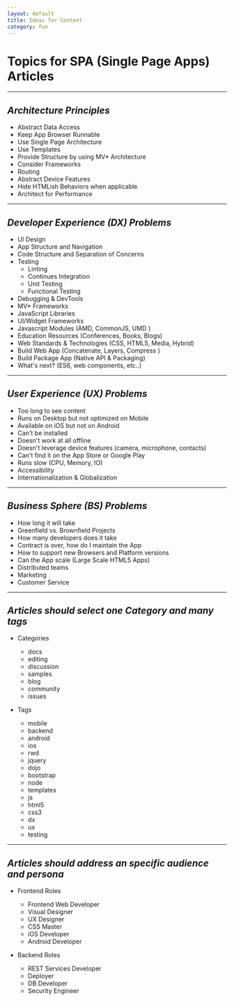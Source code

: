 ```yaml
---
layout: default
title: Ideas for Content
category: fun
---
```


# Topics for SPA (Single Page Apps) Articles
---
## <i class="icon-puzzle-piece icon-2x">  Architecture Principles</i>
- Abstract Data Access
- Keep App Browser Runnable
- Use Single Page Architecture
- Use Templates
- Provide Structure by using MV* Architecture
- Consider Frameworks
- Routing
- Abstract Device Features
- Hide HTMLish Behaviors when applicable
- Architect for Performance

---
## <i class="icon-cogs icon-2x">  Developer Experience (DX) Problems</i>
- UI Design
- App Structure and Navigation
- Code Structure and Separation of Concerns
- Testing
    - Linting
    - Continues Integration
    - Unit Testing
    - Functional Testing
- Debugging & DevTools
- MV* Frameworks
- JavaScript Libraries
- UI/Widget Frameworks
- Javascript Modules (AMD, CommonJS, UMD )
- Education Resources (Conferences, Books, Blogs)
- Web Standards & Technologies (CSS, HTML5, Media, Hybrid)
- Build Web App (Concatenate, Layers, Compress )
- Build Package App (Native API & Packaging)
- What's next? (ES6, web components, etc..)

---
## <i class="icon-globe icon-2x">  User Experience (UX) Problems</i>
- Too long to see content
- Runs on Desktop but not optimized on Mobile
- Available on iOS but not on Android
- Can't be installed
- Doesn't work at all offline
- Doesn't leverage device features (camera, microphone, contacts)
- Can't find it on the App Store or Google Play
- Runs slow (CPU, Memory, IO)
- Accessibility
- Internationalization & Globalization

---
## <i class="icon-bar-chart icon-2x">  Business Sphere (BS) Problems</i>
- How long it will take
- Greenfield vs. Brownfield Projects
- How many developers does it take
- Contract is over, how do I maintain the App
- How to support new Browsers and Platform versions
- Can the App scale (Large Scale HTML5 Apps)
- Distributed teams
- Marketing
- Customer Service

---

## <i class="icon-folder-open icon-2x">  Articles should select one Category and many tags</i>

- Categories
	- docs
	- editing
	- discussion
	- samples
	- blog
	- community
	- issues

- Tags
	- mobile
	- backend
	- android
	- ios
	- rwd
	- jquery
	- dojo
	- bootstrap
	- node
	- templates
	- js
	- html5
	- css3
	- dx
	- ux
	- testing

---

## <i class="icon-user icon-2x">  Articles should address an specific audience and persona</i>

- Frontend Roles
	- Frontend Web Developer
	- Visual Designer
	- UX Designer
	- CSS Master
	- iOS Developer
	- Android Developer

- Backend Roles
	- REST Services Developer
	- Deployer
	- DB Developer
	- Security Engineer

